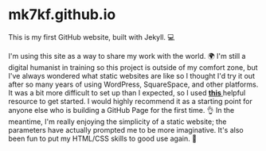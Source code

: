 # mk7kf.github.io
This is my first GitHub website, built with Jekyll. :computer:  

I'm using this site as a way to share my work with the world. :earth_africa: I'm still a digital humanist in training so this project is outside of my comfort zone, but I've always wondered what static websites are like so I thought I'd try it out after so many years of using WordPress, SquareSpace, and other platforms. It was a bit more difficult to set up than I expected, so I used <b><a href="http://jmcglone.com/guides/github-pages/#css"> this </a></b> helpful resource to get started. I would highly recommend it as a starting point for anyone else who is building a GitHub Page for the first time. :ok_hand: In the meantime, I'm really enjoying the simplicity of a static website; the parameters have actually prompted me to be more imaginative. It's also been fun to put my HTML/CSS skills to good use again. :dancer:
